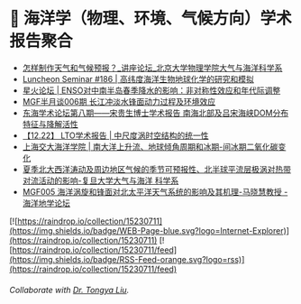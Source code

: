 # 🌊 海洋学（物理、环境、气候方向）学术报告聚合
<!-- BLOG-POST-LIST:START -->
- [怎样制作天气和气候预报？_讲座论坛_北京大学物理学院大气与海洋科学系](https://www.atmos.pku.edu.cn/kxzb/xzbg/dqyhykxlt/124729.htm)
- [Luncheon Seminar #186 | 高纬度海洋生物地球化学的研究和模拟](https://mp.weixin.qq.com/s/2l5pl_9l8f_TTdz-voCyIw)
- [星火论坛 | ENSO对中南半岛春季降水的影响：非对称性效应和年代际调整](https://mp.weixin.qq.com/s/Si4VuvhoS2Og5MSwg7WkXA)
- [MGF半月谈006期 长江冲淡水锋面动力过程及环境效应](https://mp.weixin.qq.com/s/il2FY1jsmJYgJLvJs43lTw)
- [东海学术论坛第八期——宋贵生博士学术报告 南海北部及吕宋海峡DOM分布特征与降解活性](https://mp.weixin.qq.com/s/AWY51u-t-M89iYhkCNPHkA)
- [【12.22】 LTO学术报告 | 中尺度涡时空结构的统一性](https://mp.weixin.qq.com/s/nXjEj88Nl_zQLotn1o1MYQ)
- [上海交大海洋学院 | 南大洋上升流、地球倾角周期和冰期-间冰期二氧化碳变化](https://mp.weixin.qq.com/s/SfaH7qG1kWXr-8xXBJFcDA)
- [夏季北大西洋涛动及周边地区气候的季节可预报性、北半球平流层极涡对热带对流活动的影响-复旦大学大气与海洋 科学系](https://aos.fudan.edu.cn/c8/13/c16806a247827/page.htm)
- [MGF005 海洋涡旋和锋面对北太平洋天气系统的影响及其机理-马晓慧教授 - 海洋地学论坛](https://www.bilibili.com/video/BV1ga4y1p7n3?from=search&seid=158625551681002035)
<!-- BLOG-POST-LIST:END -->

[![https://raindrop.io/collection/15230711](https://img.shields.io/badge/WEB-Page-blue.svg?logo=Internet-Explorer)](https://raindrop.io/collection/15230711) [![https://raindrop.io/collection/15230711/feed](https://img.shields.io/badge/RSS-Feed-orange.svg?logo=rss)](https://raindrop.io/collection/15230711/feed)

###### Collaborate with [Dr. Tongya Liu](https://liutongya.github.io/).
